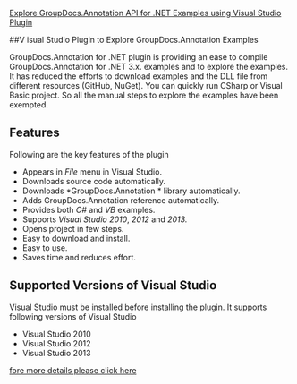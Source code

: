 [Explore GroupDocs.Annotation API for .NET Examples using Visual Studio Plugin](https://github.com/groupdocs-Annotation/GroupDocs.Annotation-for-.NET/tree/master/Plugins/GroupDocs_Annotation_VSPlugin)

##V isual Studio Plugin to Explore GroupDocs.Annotation Examples

GroupDocs.Annotation for .NET plugin is providing an ease to compile GroupDocs.Annotation for .NET 3.x. examples and to explore the examples. It has reduced the efforts to download examples and the DLL file from different resources (GitHub, NuGet). You can quickly run CSharp or Visual Basic project. So all the manual steps to explore the examples have been exempted.

## Features

Following are the key features of the plugin
+ Appears in *File* menu in Visual Studio.
+ Downloads source code automatically.
+ Downloads \*GroupDocs.Annotation * library automatically.
+ Adds GroupDocs.Annotation reference automatically.
+ Provides both *C#* and *VB* examples.
+ Supports *Visual Studio 2010*, *2012* and *2013.*
+ Opens project in few steps.
+ Easy to download and install.
+ Easy to use.
+ Saves time and reduces effort.


## Supported Versions of Visual Studio

Visual Studio must be installed before installing the plugin. It supports following versions of Visual Studio
+ Visual Studio 2010
+ Visual Studio 2012
+ Visual Studio 2013

[fore more details please click here ](http://www.groupdocs.com/docs/display/annotationnet/Visual+Studio+Plugin+to+Explore+GroupDocs.Annotation+Examples)
